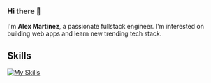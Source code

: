 ### Hi there 👋 
I'm **Alex Martinez**, a passionate fullstack engineer. I'm interested on building web apps and learn new trending tech stack.

## Skills
[![My Skills](https://skillicons.dev/icons?i=react,js,html,css,bootstrap,tailwind,nodejs,express,python,mongodb,docker,git,jenkins)](https://skillicons.dev)

<!--
**aalexmrt/aalexmrt** is a ✨ _special_ ✨ repository because its `README.md` (this file) appears on your GitHub profile.

Here are some ideas to get you started:

- 🔭 I’m currently working on ...
- 🌱 I’m currently learning ...
- 👯 I’m looking to collaborate on ...
- 🤔 I’m looking for help with ...
- 💬 Ask me about ...
- 📫 How to reach me: ...
- 😄 Pronouns: ...
- ⚡ Fun fact: ...
-->
